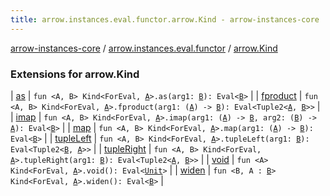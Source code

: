 ```yaml
---
title: arrow.instances.eval.functor.arrow.Kind - arrow-instances-core
---
```


[arrow-instances-core](../../index.html) / [arrow.instances.eval.functor](../index.html) / [arrow.Kind](./index.html)

### Extensions for arrow.Kind

| [as](as.html) | `fun <A, B> Kind<ForEval, `[`A`](as.html#A)`>.as(arg1: `[`B`](as.html#B)`): Eval<`[`B`](as.html#B)`>` |
| [fproduct](fproduct.html) | `fun <A, B> Kind<ForEval, `[`A`](fproduct.html#A)`>.fproduct(arg1: (`[`A`](fproduct.html#A)`) -> `[`B`](fproduct.html#B)`): Eval<Tuple2<`[`A`](fproduct.html#A)`, `[`B`](fproduct.html#B)`>>` |
| [imap](imap.html) | `fun <A, B> Kind<ForEval, `[`A`](imap.html#A)`>.imap(arg1: (`[`A`](imap.html#A)`) -> `[`B`](imap.html#B)`, arg2: (`[`B`](imap.html#B)`) -> `[`A`](imap.html#A)`): Eval<`[`B`](imap.html#B)`>` |
| [map](map.html) | `fun <A, B> Kind<ForEval, `[`A`](map.html#A)`>.map(arg1: (`[`A`](map.html#A)`) -> `[`B`](map.html#B)`): Eval<`[`B`](map.html#B)`>` |
| [tupleLeft](tuple-left.html) | `fun <A, B> Kind<ForEval, `[`A`](tuple-left.html#A)`>.tupleLeft(arg1: `[`B`](tuple-left.html#B)`): Eval<Tuple2<`[`B`](tuple-left.html#B)`, `[`A`](tuple-left.html#A)`>>` |
| [tupleRight](tuple-right.html) | `fun <A, B> Kind<ForEval, `[`A`](tuple-right.html#A)`>.tupleRight(arg1: `[`B`](tuple-right.html#B)`): Eval<Tuple2<`[`A`](tuple-right.html#A)`, `[`B`](tuple-right.html#B)`>>` |
| [void](void.html) | `fun <A> Kind<ForEval, `[`A`](void.html#A)`>.void(): Eval<`[`Unit`](https://kotlinlang.org/api/latest/jvm/stdlib/kotlin/-unit/index.html)`>` |
| [widen](widen.html) | `fun <B, A : `[`B`](widen.html#B)`> Kind<ForEval, `[`A`](widen.html#A)`>.widen(): Eval<`[`B`](widen.html#B)`>` |

